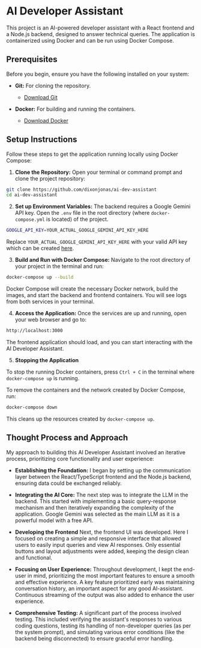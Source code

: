 # AI Developer Assistant

This project is an AI-powered developer assistant with a React frontend and a Node.js backend, designed to answer technical queries. The application is containerized using Docker and can be run using Docker Compose.

## Prerequisites

Before you begin, ensure you have the following installed on your system:

* **Git:** For cloning the repository.

  * [Download Git](https://git-scm.com/downloads)

* **Docker:** For building and running the containers.

  * [Download Docker](https://www.docker.com/get-started)

## Setup Instructions

Follow these steps to get the application running locally using Docker Compose:

1. **Clone the Repository:**
   Open your terminal or command prompt and clone the project repository:

```bash
git clone https://github.com/dixonjonas/ai-dev-assistant
cd ai-dev-assistant
```

2. **Set up Environment Variables:**
The backend requires a Google Gemini API key. Open the `.env` file in the root directory (where `docker-compose.yml` is located) of the project.

```bash
GOOGLE_API_KEY=YOUR_ACTUAL_GOOGLE_GEMINI_API_KEY_HERE
```

Replace `YOUR_ACTUAL_GOOGLE_GEMINI_API_KEY_HERE` with your valid API key which can be created [here](https://aistudio.google.com/app/apikey).

3. **Build and Run with Docker Compose:**
Navigate to the root directory of your project in the terminal and run:

```bash
docker-compose up --build
```

Docker Compose will create the necessary Docker network, build the images, and start the backend and frontend containers. You will see logs from both services in your terminal.

4. **Access the Application:**
Once the services are up and running, open your web browser and go to:

```bash
http://localhost:3000
```

The frontend application should load, and you can start interacting with the AI Developer Assistant.

5. **Stopping the Application**

To stop the running Docker containers, press `Ctrl + C` in the terminal where `docker-compose up` is running.

To remove the containers and the network created by Docker Compose, run:

```bash
docker-compose down
```
This cleans up the resources created by `docker-compose up`.

## Thought Process and Approach

My approach to building this AI Developer Assistant involved an iterative process, prioritizing core functionality and user experience:

* **Establishing the Foundation:** I began by setting up the communication layer between the React/TypeScript frontend and the Node.js backend, ensuring data could be exchanged reliably.

* **Integrating the AI Core:** The next step was to integrate the LLM in the backend. This started with implementing a basic query-response mechanism and then iteratively expanding the complexity of the application. Google Gemini was selected as the main LLM as it is a powerful model with a free API.

* **Developing the Frontend** Next, the frontend UI was developed. Here I focused on creating a simple and responsive interface that allowed users to easily input queries and view AI responses. Only essential buttons and layout adjustments were added, keeping the design clean and functional.
 
* **Focusing on User Experience:** Throughout development, I kept the end-user in mind, prioritizing the most important features to ensure a smooth and effective experience. A key feature prioritized early was maintaining conversation history, an important aspect for any good AI-assistant. Continuous streaming of the output was also added to enhance the user experience.
 
* **Comprehensive Testing:** A significant part of the process involved testing. This included verifying the assistant's responses to various coding questions, testing its handling of non-developer queries (as per the system prompt), and simulating various error conditions (like the backend being disconnected) to ensure graceful error handling.
